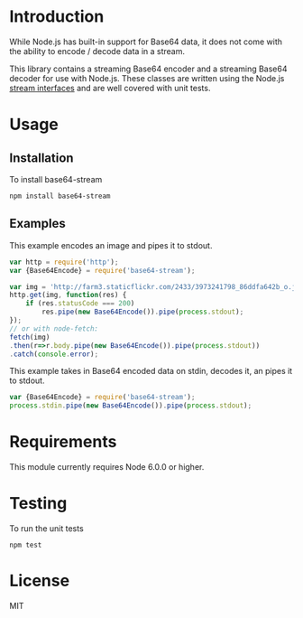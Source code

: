 # Introduction

While Node.js has built-in support for Base64 data, it does not come with the ability to encode / decode data in a stream.

This library contains a streaming Base64 encoder and a streaming Base64 decoder for use with Node.js. These classes are written using the Node.js [stream interfaces](http://nodejs.org/api/stream.html) and are well covered with unit tests.

# Usage

## Installation

To install base64-stream

    npm install base64-stream
    
## Examples
This example encodes an image and pipes it to stdout.

```javascript
var http = require('http');
var {Base64Encode} = require('base64-stream');

var img = 'http://farm3.staticflickr.com/2433/3973241798_86ddfa642b_o.jpg';
http.get(img, function(res) {
    if (res.statusCode === 200)
        res.pipe(new Base64Encode()).pipe(process.stdout);
});
// or with node-fetch:
fetch(img)
.then(r=>r.body.pipe(new Base64Encode()).pipe(process.stdout))
.catch(console.error);
```

This example takes in Base64 encoded data on stdin, decodes it, an pipes it to stdout.
```javascript
var {Base64Encode} = require('base64-stream');
process.stdin.pipe(new Base64Encode()).pipe(process.stdout);
```


# Requirements

This module currently requires Node 6.0.0 or higher.

# Testing

To run the unit tests

    npm test

# License
MIT
